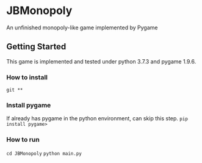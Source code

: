# JBMonopoly
An unfinished monopoly-like game implemented by Pygame
## Getting Started
This game is implemented and tested under python 3.7.3 and pygame 1.9.6.
### How to install
`git **`

### Install pygame
If already has pygame in the python environment, can skip this step.
`pip install pygame>`

### How to run
`cd JBMonopoly`
`python main.py`


